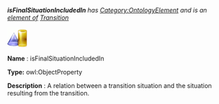 ___isFinalSituationIncludedIn__ 
 has
 [Category:OntologyElement](../../Category/OntologyElement "Category:OntologyElement") 
 and is an
 [element of](../../Property/ElementOf "Property:ElementOf") 
[Transition](../../Submissions/Transition "Submissions:Transition")_




  





[![ObjectProperty](../images/thumb/c/c3/ObjectProperty.gif/45px-ObjectProperty.gif)](../../Image/ObjectProperty.gif "ObjectProperty")


__Name__ 
 : isFinalSituationIncludedIn
 



__Type:__ 
 owl:ObjectProperty
 



__Description__ 
 : A relation between a transition situation and the situation resulting from the transition.